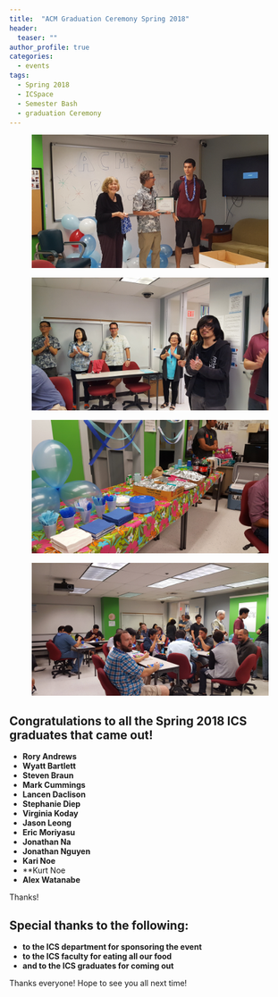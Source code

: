 ```yaml
---
title:  "ACM Graduation Ceremony Spring 2018"
header:
  teaser: ""
author_profile: true
categories:
  - events
tags:
  - Spring 2018
  - ICSpace
  - Semester Bash
  - graduation Ceremony
---
```


<figure class="full">
    <img src="/images/Spring18-1.jpg">
</figure>

<figure class="full">
    <img src="/images/Spring18-2.jpg">
</figure>

<figure class="full">
    <img src="/images/Spring18-3.jpg">
</figure>

<figure class="full">
    <img src="/images/Spring18-4.jpg">
</figure>

## Congratulations to all the Spring 2018 ICS graduates that came out!

* **Rory Andrews**
* **Wyatt Bartlett** 
* **Steven Braun**
* **Mark Cummings**
* **Lancen Daclison**
* **Stephanie Diep**
* **Virginia Koday**
* **Jason Leong**
* **Eric Moriyasu**
* **Jonathan Na**
* **Jonathan Nguyen**
* **Kari Noe**
* **Kurt Noe
* **Alex Watanabe**

Thanks!

## Special thanks to the following:

* **to the ICS department for sponsoring the event**
* **to the ICS faculty for eating all our food**
* **and to the ICS graduates for coming out**

Thanks everyone! Hope to see you all next time!
